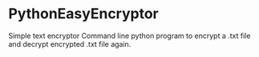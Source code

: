 # PythonEasyEncryptor
Simple text encryptor
Command line python program to encrypt a .txt file and decrypt encrypted .txt file again.
